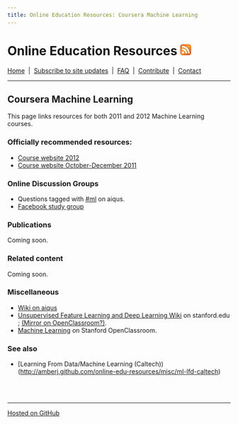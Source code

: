 ```yaml
---
title: Online Education Resources: Coursera Machine Learning
---
```


# Online Education Resources <a href=""><img src="https://github.com/amberj/online-edu-resources/raw/gh-pages/feed-icon.png" alt="RSS Feed" /></a>
[Home](http://amberj.github.com/online-edu-resources/ "Online Educational Resources: Home") &nbsp;|&nbsp; [Subscribe to site updates](http://amberj.github.com/online-edu-resources/subscribe.html "Online Educational Resources: Subscribe to site updates") &nbsp;|&nbsp; [FAQ](http://amberj.github.com/online-edu-resources/faq.html "Online Educational Resources: FAQ") &nbsp;|&nbsp; [Contribute](http://amberj.github.com/online-edu-resources/contribute.html "Online Educational Reqources: Contribute") &nbsp;|&nbsp; [Contact](http://amberj.github.com/online-edu-resources/contact.html "Online Educational Resources: Contact")<br />

<hr />

## Coursera Machine Learning
This page links resources for both 2011 and 2012 Machine Learning courses.
### Officially recommended resources:
* [Course website 2012](http://jan2012.ml-class.org/)
* [Course website October-December 2011](http://www.ml-class.org/)


### Online Discussion Groups
* Questions tagged with [#ml](http://www.aiqus.com/tags/%23ml) on aiqus.
* [Facebook study group](https://www.facebook.com/groups/146765042081335/)

### Publications
Coming soon.

### Related content
Coming soon.

### Miscellaneous
* [Wiki on aiqus](http://www.aiqus.com/wiki/Machine_Learning)
* [Unsupervised Feature Learning and Deep Learning Wiki](http://ufldl.stanford.edu/wiki/index.php/Main_Page) on stanford.edu ; [(Mirror on OpenClassroom?)](http://openclassroom.stanford.edu/MainFolder/CoursePage.php?course=ufldl).
* [Machine Learning](http://openclassroom.stanford.edu/MainFolder/CoursePage.php?course=MachineLearning) on Stanford OpenClassroom.

### See also
* [Learning From Data/Machine Learning (Caltech))(http://amberj.github.com/online-edu-resources/misc/ml-lfd-caltech)

<br /><br />
<hr />

[Hosted on GitHub](https://github.com/amberj/online-edu-resources "online-edu-resources on GitHub")
